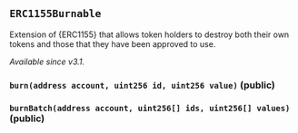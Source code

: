 ## `ERC1155Burnable`



Extension of {ERC1155} that allows token holders to destroy both their
own tokens and those that they have been approved to use.

_Available since v3.1._


### `burn(address account, uint256 id, uint256 value)` (public)





### `burnBatch(address account, uint256[] ids, uint256[] values)` (public)








